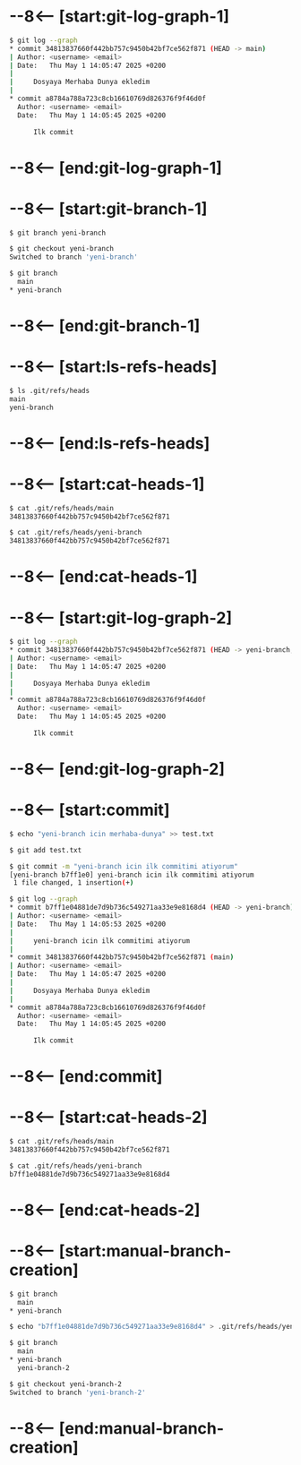 # --8<-- [start:git-log-graph-1]
```bash 
$ git log --graph
* commit 34813837660f442bb757c9450b42bf7ce562f871 (HEAD -> main)
| Author: <username> <email>
| Date:   Thu May 1 14:05:47 2025 +0200
| 
|     Dosyaya Merhaba Dunya ekledim
| 
* commit a8784a788a723c8cb16610769d826376f9f46d0f
  Author: <username> <email>
  Date:   Thu May 1 14:05:45 2025 +0200
  
      Ilk commit
```
# --8<-- [end:git-log-graph-1]
# --8<-- [start:git-branch-1]
```bash 
$ git branch yeni-branch

$ git checkout yeni-branch
Switched to branch 'yeni-branch'

$ git branch
  main
* yeni-branch
```
# --8<-- [end:git-branch-1]
# --8<-- [start:ls-refs-heads]
```bash 
$ ls .git/refs/heads
main
yeni-branch
```
# --8<-- [end:ls-refs-heads]
# --8<-- [start:cat-heads-1]
```bash 
$ cat .git/refs/heads/main
34813837660f442bb757c9450b42bf7ce562f871

$ cat .git/refs/heads/yeni-branch
34813837660f442bb757c9450b42bf7ce562f871
```
# --8<-- [end:cat-heads-1]
# --8<-- [start:git-log-graph-2]
```bash 
$ git log --graph
* commit 34813837660f442bb757c9450b42bf7ce562f871 (HEAD -> yeni-branch, main)
| Author: <username> <email>
| Date:   Thu May 1 14:05:47 2025 +0200
| 
|     Dosyaya Merhaba Dunya ekledim
| 
* commit a8784a788a723c8cb16610769d826376f9f46d0f
  Author: <username> <email>
  Date:   Thu May 1 14:05:45 2025 +0200
  
      Ilk commit
```
# --8<-- [end:git-log-graph-2]
# --8<-- [start:commit]
```bash 
$ echo "yeni-branch icin merhaba-dunya" >> test.txt

$ git add test.txt

$ git commit -m "yeni-branch icin ilk commitimi atiyorum"
[yeni-branch b7ff1e0] yeni-branch icin ilk commitimi atiyorum
 1 file changed, 1 insertion(+)

$ git log --graph
* commit b7ff1e04881de7d9b736c549271aa33e9e8168d4 (HEAD -> yeni-branch)
| Author: <username> <email>
| Date:   Thu May 1 14:05:53 2025 +0200
| 
|     yeni-branch icin ilk commitimi atiyorum
| 
* commit 34813837660f442bb757c9450b42bf7ce562f871 (main)
| Author: <username> <email>
| Date:   Thu May 1 14:05:47 2025 +0200
| 
|     Dosyaya Merhaba Dunya ekledim
| 
* commit a8784a788a723c8cb16610769d826376f9f46d0f
  Author: <username> <email>
  Date:   Thu May 1 14:05:45 2025 +0200
  
      Ilk commit
```
# --8<-- [end:commit]
# --8<-- [start:cat-heads-2]
```bash 
$ cat .git/refs/heads/main
34813837660f442bb757c9450b42bf7ce562f871

$ cat .git/refs/heads/yeni-branch
b7ff1e04881de7d9b736c549271aa33e9e8168d4
```
# --8<-- [end:cat-heads-2]
# --8<-- [start:manual-branch-creation]
```bash 
$ git branch
  main
* yeni-branch

$ echo "b7ff1e04881de7d9b736c549271aa33e9e8168d4" > .git/refs/heads/yeni-branch-2

$ git branch
  main
* yeni-branch
  yeni-branch-2

$ git checkout yeni-branch-2
Switched to branch 'yeni-branch-2'
```
# --8<-- [end:manual-branch-creation]
